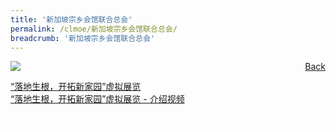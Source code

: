 ```yaml
---
title: '新加坡宗乡会馆联合总会'
permalink: /clmoe/新加坡宗乡会馆联合总会/
breadcrumb: '新加坡宗乡会馆联合总会'
---
```


<!-- Global site tag (gtag.js) - Google Ads: 726049306 -->
<script async src="https://www.googletagmanager.com/gtag/js?id=AW-726049306"></script>
<script>
  window.dataLayer = window.dataLayer || [];
  function gtag(){dataLayer.push(arguments);}
  gtag('js', new Date());

  gtag('config', 'AW-726049306');
</script>
<a href="/gallery/华文学习展示区-chinese-exhibitions-e/community-partners/" style="float:right;">Back</a>
 <img src="/images/SFCCA-CL.jpg"> <br/>

<a href="https://www.sfcca.sg/nwnlvrtour/" target="_blank">“落地生根，开拓新家园”虚拟展览</a><br/>
<a href="https://sfcca.sg/en/new-world-new-life-vr-exhibition/" target="_blank">“落地生根，开拓新家园”虚拟展览 - 介绍视频</a>
<div class="btntop"><a href="#top" style="text-decoration:none;"><span style="color:white"><b>Top</b></span></a></div>
